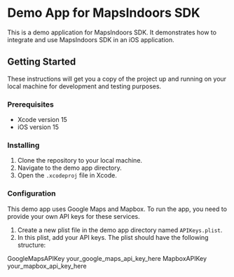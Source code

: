 # Demo App for MapsIndoors SDK

This is a demo application for MapsIndoors SDK. It demonstrates how to integrate and use MapsIndoors SDK in an iOS application.

## Getting Started

These instructions will get you a copy of the project up and running on your local machine for development and testing purposes.

### Prerequisites

- Xcode version 15
- iOS version 15

### Installing

1. Clone the repository to your local machine.
2. Navigate to the demo app directory.
3. Open the `.xcodeproj` file in Xcode.

### Configuration

This demo app uses Google Maps and Mapbox. To run the app, you need to provide your own API keys for these services.

1. Create a new plist file in the demo app directory named `APIKeys.plist`.
2. In this plist, add your API keys. The plist should have the following structure:

<dict>
    <key>GoogleMapsAPIKey</key>
    <string>your_google_maps_api_key_here</string>
    <key>MapboxAPIKey</key>
    <string>your_mapbox_api_key_here</string>
</dict>
